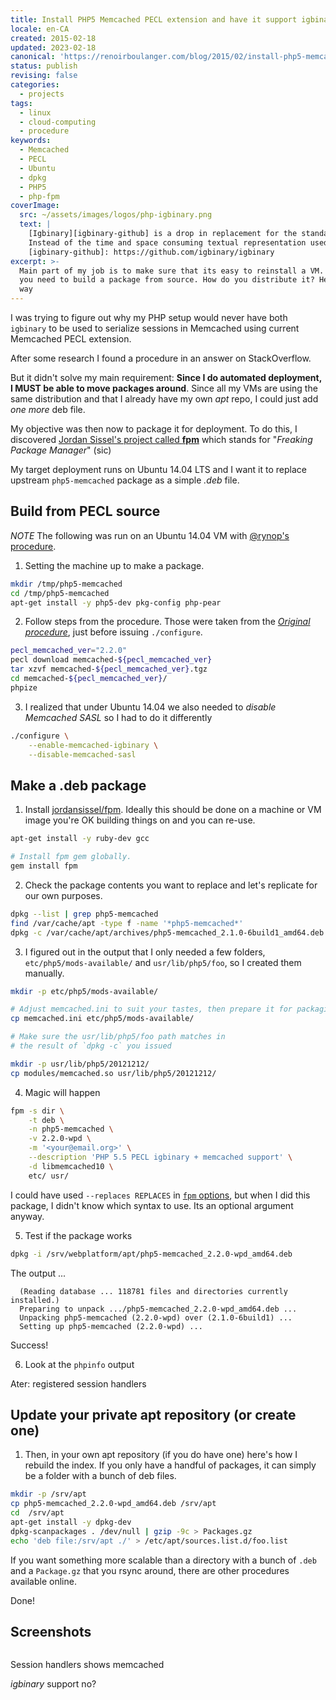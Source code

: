 ```yaml
---
title: Install PHP5 Memcached PECL extension and have it support igbinary
locale: en-CA
created: 2015-02-18
updated: 2023-02-18
canonical: 'https://renoirboulanger.com/blog/2015/02/install-php5-memcached-pecl-extension-support-igbinary/'
status: publish
revising: false
categories:
  - projects
tags:
  - linux
  - cloud-computing
  - procedure
keywords:
  - Memcached
  - PECL
  - Ubuntu
  - dpkg
  - PHP5
  - php-fpm
coverImage:
  src: ~/assets/images/logos/php-igbinary.png
  text: |
    [Igbinary][igbinary-github] is a drop in replacement for the standard *PHP serializer*.
    Instead of the time and space consuming textual representation used by PHP’s serialize, *igbinary* stores PHP data structures in a compact binary form.
    [igbinary-github]: https://github.com/igbinary/igbinary
excerpt: >-
  Main part of my job is to make sure that its easy to reinstall a VM. Sometimes
  you need to build a package from source. How do you distribute it? Here’s one
  way
---
```


I was trying to figure out why my PHP setup would never have both `igbinary` to
be used to serialize sessions in Memcached using current Memcached PECL
extension.

After some research I found a procedure in an answer on StackOverflow.

But it didn't solve my main requirement: **Since I do automated deployment, I
MUST be able to move packages around**. Since all my VMs are using the same
distribution and that I already have my own _apt_ repo, I could just add _one
more_ deb file.

My objective was then now to package it for deployment. To do this, I discovered
[Jordan Sissel's project called **fpm**][0] which stands for "_Freaking Package
Manager_" (sic)

My target deployment runs on Ubuntu 14.04 LTS and I want it to replace upstream
`php5-memcached` package as a simple _.deb_ file.

## Build from PECL source

_NOTE_ The following was run on an Ubuntu 14.04 VM with [@rynop's procedure][1].

1. Setting the machine up to make a package.

```bash
mkdir /tmp/php5-memcached
cd /tmp/php5-memcached
apt-get install -y php5-dev pkg-config php-pear
```

2. Follow steps from the procedure. Those were taken from the _[Original procedure][1]_, just before issuing `./configure`.

```bash
pecl_memcached_ver="2.2.0"
pecl download memcached-${pecl_memcached_ver}
tar xzvf memcached-${pecl_memcached_ver}.tgz
cd memcached-${pecl_memcached_ver}/
phpize
```

3. I realized that under Ubuntu 14.04 we also needed to _disable Memcached SASL_
   so I had to do it differently

```bash
./configure \
    --enable-memcached-igbinary \
    --disable-memcached-sasl
```

## Make a .deb package

1. Install [jordansissel/fpm][0]. Ideally this should be done on a machine or VM
   image you're OK building things on and you can re-use.

```bash
apt-get install -y ruby-dev gcc

# Install fpm gem globally.
gem install fpm
```

2. Check the package contents you want to replace and let's replicate for our
   own purposes.

```bash
dpkg --list | grep php5-memcached
find /var/cache/apt -type f -name '*php5-memcached*'
dpkg -c /var/cache/apt/archives/php5-memcached_2.1.0-6build1_amd64.deb
```

3. I figured out in the output that I only needed a few folders,
   `etc/php5/mods-available/` and `usr/lib/php5/foo`, so I created them
   manually.

```bash
mkdir -p etc/php5/mods-available/

# Adjust memcached.ini to suit your tastes, then prepare it for packaging
cp memcached.ini etc/php5/mods-available/

# Make sure the usr/lib/php5/foo path matches in
# the result of `dpkg -c` you issued

mkdir -p usr/lib/php5/20121212/
cp modules/memcached.so usr/lib/php5/20121212/
```

4. Magic will happen

```bash
fpm -s dir \
    -t deb \
    -n php5-memcached \
    -v 2.2.0-wpd \
    -m '<your@email.org>' \
    --description 'PHP 5.5 PECL igbinary + memcached support' \
    -d libmemcached10 \
    etc/ usr/
```

I could have used `--replaces REPLACES` in [`fpm` options][3], but when I did
this package, I didn't know which syntax to use. Its an optional argument
anyway.

5. Test if the package works

```bash
dpkg -i /srv/webplatform/apt/php5-memcached_2.2.0-wpd_amd64.deb
```

The output ...

```
  (Reading database ... 118781 files and directories currently installed.)
  Preparing to unpack .../php5-memcached_2.2.0-wpd_amd64.deb ...
  Unpacking php5-memcached (2.2.0-wpd) over (2.1.0-6build1) ...
  Setting up php5-memcached (2.2.0-wpd) ...
```

Success!

6. Look at the `phpinfo` output

<app-image style="float:unset;" src="~/assets/content/blog/2015/02/sessions_memcached_after.png" alt="OpenStack Cloud-Init dialog">
Ater: registered session handlers
</app-image>

## Update your private apt repository (or create one)

1. Then, in your own apt repository (if you do have one) here's how I rebuild
   the index. If you only have a handful of packages, it can simply be a folder
   with a bunch of deb files.

```bash
mkdir -p /srv/apt
cp php5-memcached_2.2.0-wpd_amd64.deb /srv/apt
cd  /srv/apt
apt-get install -y dpkg-dev
dpkg-scanpackages . /dev/null | gzip -9c > Packages.gz
echo 'deb file:/srv/apt ./' > /etc/apt/sources.list.d/foo.list
```

If you want something more scalable than a directory with a bunch of `.deb` and
a `Package.gz` that you rsync around, there are other procedures available
online.

Done!

## Screenshots

<div style="overflow:hidden;clear:both;" class="thumbnails gallery flex flex-row flex-wrap">

<app-image class="w-1/3" src="~/assets/content/blog/2015/02/sessions_memcached_before2.png" alt="OpenStack Cloud-Init dialog">

Session handlers shows memcached

</app-image>

<app-image class="w-1/3" src="~/assets/content/blog/2015/02/sessions_memcached_before.png" alt="OpenStack Cloud-Init dialog">

*igbinary* support no?

</app-image>

</div>


[0]: https://github.com/jordansissel/fpm
[1]:
  https://stackoverflow.com/questions/24407095/error-when-installing-pecl-memcached/28597188#answer-24892703
[2]: /cdn-cgi/l/email-protection
[3]: https://github.com/jordansissel/fpm/wiki
